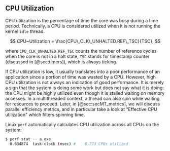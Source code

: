 

## CPU Utilization

CPU utilization is the percentage of time the core was busy during a time period. Technically, a CPU is considered utilized when it is not running the kernel `idle` thread.

$$
CPU~Utilization = \frac{CPU\_CLK\_UNHALTED.REF\_TSC}{TSC},
$$

where `CPU_CLK_UNHALTED.REF_TSC` counts the number of reference cycles when the core is not in a halt state, `TSC` stands for timestamp counter (discussed in [@sec:timers]), which is always ticking.

If CPU utilization is low, it usually translates into a poor performance of an application since a portion of time was wasted by a CPU. However, high CPU utilization is not always an indication of good performance. It is merely a sign that the system is doing some work but does not say what it is doing: the CPU might be highly utilized even though it is stalled waiting on memory accesses. In a multithreaded context, a thread can also spin while waiting for resources to proceed. Later, in [@sec:secMT_metrics], we will discuss parallel efficiency metrics, and in particular take a look at "Effective CPU utilization" which filters spinning time.

Linux `perf` automatically calculates CPU utilization across all CPUs on the system:

```bash
$ perf stat -- a.exe
  0.634874  task-clock (msec) #    0.773 CPUs utilized   
```
